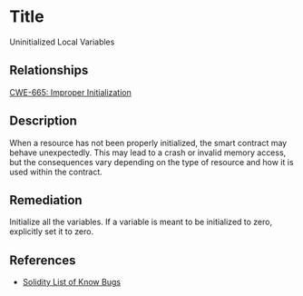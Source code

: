 # Title 
Uninitialized Local Variables

## Relationships 
[CWE-665: Improper Initialization](https://cwe.mitre.org/data/definitions/665.html)

## Description 
When a resource has not been properly initialized, the smart contract may behave unexpectedly. This may lead to a crash or invalid memory access, but the consequences vary depending on the type of resource and how it is used within the contract.

## Remediation
Initialize all the variables. If a variable is meant to be initialized to zero, explicitly set it to zero.

## References 
* [Solidity List of Know Bugs](https://docs.soliditylang.org/en/latest/bugs.html?highlight=uninitialized#list-of-known-bugs)
